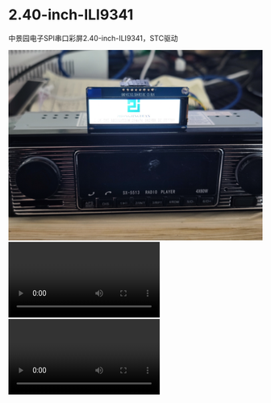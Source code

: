 <!--
 * @Author: houyawei-NO1 30817974+houyawei-NO1@users.noreply.github.com
 * @Date: 2024-11-29 09:36:33
 * @LastEditors: houyawei-NO1 30817974+houyawei-NO1@users.noreply.github.com
 * @LastEditTime: 2024-11-29 14:25:07
 * @FilePath: \undefinede:\HouYawei\0.研发资料\屏幕\2.40LCD焊接18pin-ILI9341技术资料\2.40-inch-ILI9341\README.md
 * @Description: 
 * 
 * Copyright (c) 2024 by 河南南都汽车电子, All Rights Reserved. 
-->
# 2.40-inch-ILI9341
 中景园电子SPI串口彩屏2.40-inch-ILI9341，STC驱动

 ![效果图](https://github.com/houyawei-NO1/STC-2.25inch-76x284-LCD-ZJY225KP/blob/main/%E6%95%88%E6%9E%9C%E5%9B%BE.jpg)
 ![效果视频](https://github.com/houyawei-NO1/STC-2.25inch-76x284-LCD-ZJY225KP/blob/main/%E6%95%88%E6%9E%9C%E8%A7%86%E9%A2%91.mp4)
  ![效果视频2](https://github.com/houyawei-NO1/STC-2.25inch-76x284-LCD-ZJY225KP/blob/main/%E6%95%88%E6%9E%9C%E8%A7%86%E9%A2%91%20(2).mp4)

